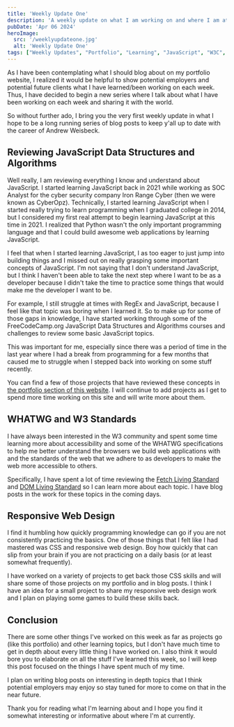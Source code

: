 ```yaml
---
title: 'Weekly Update One'
description: 'A weekly update on what I am working on and where I am at in my career'
pubDate: 'Apr 06 2024'
heroImage: 
  src: '/weeklyupdateone.jpg'
  alt: 'Weekly Update One'
tags: ["Weekly Updates", "Portfolio", "Learning", "JavaScript", "W3C", "WHATWG", "Responsive Web Design"]
---
```


As I have been contemplating what I should blog about on my portfolio website, I realized it would be helpful to show potential employers and potential future clients what I have learned/been working on each week. Thus, I have decided to begin a new series where I talk about what I have been working on each week and sharing it with the world.

So without further ado, I bring you the very first weekly update in what I hope to be a long running series of blog posts to keep y'all up to date with the career of Andrew Weisbeck.

## Reviewing JavaScript Data Structures and Algorithms

Well really, I am reviewing everything I know and understand about JavaScript. I started learning JavaScript back in 2021 while working as SOC Analyst for the cyber security company Iron Range Cyber (then we were known as CyberOpz). Technically, I started learning JavaScript when I started really trying to learn programming when I graduated college in 2014, but I considered my first real attempt to begin learning JavaScript at this time in 2021. I realized that Python wasn't the only important programming language and that I could build awesome web applications by learning JavaScript.

I feel that when I started learning JavaScript, I as too eager to just jump into building things and I missed out on really grasping some important concepts of JavaScript. I'm not saying that I don't understand JavaScript, but I think I haven't been able to take the next step where I want to be as a developer because I didn't take the time to practice some things that would make me the developer I want to be.

For example, I still struggle at times with RegEx and JavaScript, because I feel like that topic was boring when I learned it. So to make up for some of those gaps in knowledge, I have started working through some of the FreeCodeCamp.org JavaScript Data Structures and Algorithms courses and challenges to review some basic JavaScript topics. 

This was important for me, especially since there was a period of time in the last year where I had a break from programming for a few months that caused me to struggle when I stepped back into working on some stuff recently. 

You can find a few of those projects that have reviewed these concepts in [the portfolio section of this website](https://andrew-weisbeck.netlify.app/projects). I will continue to add projects as I get to spend more time working on this site and will write more about them.

## WHATWG and W3 Standards

I have always been interested in the W3 community and spent some time learning more about accessibility and some of the WHATWG specifications to help me better understand the browsers we build web applications with and the standards of the web that we adhere to as developers to make the web more accessible to others. 

Specifically, I have spent a lot of time reviewing the [Fetch Living Standard](https://fetch.spec.whatwg.org/) and [DOM Living Standard](https://dom.spec.whatwg.org/) so I can learn more about each topic. I have blog posts in the work for these topics in the coming days.

## Responsive Web Design

I find it humbling how quickly programming knowledge can go if you are not consistently practicing the basics. One of those things that I felt like I had mastered was CSS and responsive web design. Boy how quickly that can slip from your brain if you are not practicing on a daily basis (or at least somewhat frequently).

I have worked on a variety of projects to get back those CSS skills and will share some of those projects on my portfolio and in blog posts. I think I have an idea for a small project to share my responsive web design work and I plan on playing some games to build these skills back.

## Conclusion

There are some other things I've worked on this week as far as projects go (like this portfolio) and other learning topics, but I don't have much time to get in depth about every little thing I have worked on. I also think it would bore you to elaborate on all the stuff I've learned this week, so I will keep this post focused on the things I have spent much of my time. 

I plan on writing blog posts on interesting in depth topics that I think potential employers may enjoy so stay tuned for more to come on that in the near future.

Thank you for reading what I'm learning about and I hope you find it somewhat interesting or informative about where I'm at currently.
